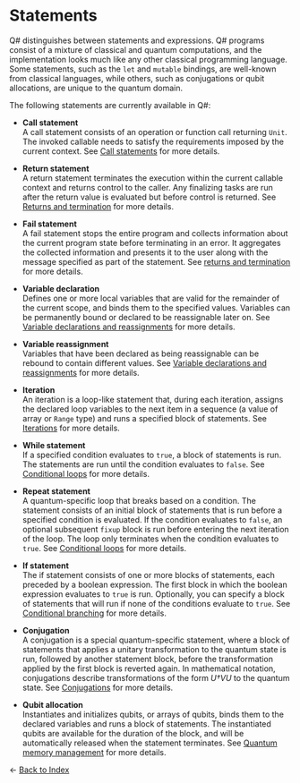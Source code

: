 # Statements

Q# distinguishes between statements and expressions. Q# programs consist of a mixture of classical and quantum computations, and the implementation looks much like any other classical programming language. Some statements, such as the `let` and `mutable` bindings, are well-known from classical languages, while others, such as conjugations or qubit allocations, are unique to the quantum domain.

The following statements are currently available in Q#:

* **Call statement**    
    A call statement consists of an operation or function call returning `Unit`. The invoked callable needs to satisfy the requirements imposed by the current context. See [Call statements](https://github.com/microsoft/qsharp-language/blob/main/Specifications/Language/2_Statements/CallStatements.md#call-statements) for more details.

* **Return statement**    
    A return statement terminates the execution within the current callable context and returns control to the caller. Any finalizing tasks are run after the return value is evaluated but before control is returned. See [Returns and termination](https://github.com/microsoft/qsharp-language/blob/main/Specifications/Language/2_Statements/ReturnsAndTermination.md#returns-and-termination) for more details.

* **Fail statement**    
    A fail statement stops the entire program and collects information about the current program state before terminating in an error. It aggregates the collected information and presents it to the user along with the message specified as part of the statement. See [returns and termination](https://github.com/microsoft/qsharp-language/blob/main/Specifications/Language/2_Statements/ReturnsAndTermination.md#returns-and-termination) for more details.

* **Variable declaration**    
    Defines one or more local variables that are valid for the remainder of the current scope, and binds them to the specified values. Variables can be permanently bound or declared to be reassignable later on. See [Variable declarations and reassignments](https://github.com/microsoft/qsharp-language/blob/main/Specifications/Language/2_Statements/VariableDeclarationsAndReassignments.md#variable-declarations-and-reassignments) for more details.

* **Variable reassignment**    
    Variables that have been declared as being reassignable can be rebound to contain different values. See [Variable declarations and reassignments](https://github.com/microsoft/qsharp-language/blob/main/Specifications/Language/2_Statements/VariableDeclarationsAndReassignments.md#variable-declarations-and-reassignments) for more details.

* **Iteration**    
    An iteration is a loop-like statement that, during each iteration, assigns the declared loop variables to the next item in a sequence (a value of array or `Range` type) and runs a specified block of statements. See [Iterations](https://github.com/microsoft/qsharp-language/blob/main/Specifications/Language/2_Statements/Iterations.md#iterations) for more details.
    
* **While statement**    
    If a specified condition evaluates to `true`, a block of statements is run. The statements are run until the condition evaluates to `false`. See [Conditional loops](https://github.com/microsoft/qsharp-language/blob/main/Specifications/Language/2_Statements/ConditionalLoops.md#conditional-loops) for more details.

* **Repeat statement**    
    A quantum-specific loop that breaks based on a condition. The statement consists of an initial block of statements that is run before a specified condition is evaluated. If the condition evaluates to `false`, an optional subsequent `fixup` block is run before entering the next iteration of the loop. The loop only terminates when the condition evaluates to `true`. See [Conditional loops](https://github.com/microsoft/qsharp-language/blob/main/Specifications/Language/2_Statements/ConditionalLoops.md#conditional-loops) for more details.

* **If statement**    
    The if statement consists of one or more blocks of statements, each preceded by a boolean expression. The first block in which the boolean expression evaluates to `true` is run. Optionally, you can specify a block of statements that will run if none of the conditions evaluate to `true`. See [Conditional branching](https://github.com/microsoft/qsharp-language/blob/main/Specifications/Language/2_Statements/ConditionalBranching.md#conditional-branching) for more details.

* **Conjugation**    
    A conjugation is a special quantum-specific statement, where a block of statements that applies a unitary transformation to the quantum state is run, followed by another statement block, before the transformation applied by the first block is reverted again. In mathematical notation, conjugations describe transformations of the form *U†VU* to the quantum state. See [Conjugations](https://github.com/microsoft/qsharp-language/blob/main/Specifications/Language/2_Statements/Conjugations.md#conjugations) for more details.

* **Qubit allocation**    
    Instantiates and initializes qubits, or arrays of qubits, binds them to the declared variables and runs a block of statements.
    The instantiated qubits are available for the duration of the block, and will be automatically released when the statement terminates. See [Quantum memory management](https://github.com/microsoft/qsharp-language/blob/main/Specifications/Language/2_Statements/QuantumMemoryManagement.md#quantum-memory-management) for more details.


← [Back to Index](https://github.com/microsoft/qsharp-language/tree/main/Specifications/Language#index)
